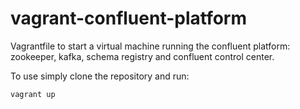 # vagrant-confluent-platform
Vagrantfile to start a virtual machine running the confluent platform: zookeeper, kafka, schema registry and confluent control center.

To use simply clone the repository and run:

```
vagrant up
```
